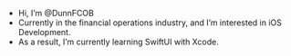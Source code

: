 - Hi, I’m @DunnFCOB
- Currently in the financial operations industry, and I’m interested in iOS Development. 
- As a result, I’m currently learning SwiftUI with Xcode.

<!---
DunnFCOB/DunnFCOB is a ✨ special ✨ repository because its `README.md` (this file) appears on your GitHub profile.
You can click the Preview link to take a look at your changes.
--->
